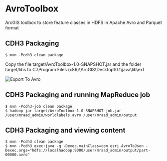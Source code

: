 AvroToolbox
===========

ArcGIS toolbox to store feature classes in HDFS in Apache Avro and Parquet format

## CDH3 Packaging

    $ mvn -Pcdh3 clean package

Copy the file target/AvroToolbox-1.0-SNAPSHOT.jar and the folder target/libs to C:\Program Files (x86)\ArcGIS\Desktop10.1\java\lib\ext

![Export To Avro](https://dl.dropboxusercontent.com/u/2193160/ExportToAvro.png "Export To Avro")

## CDH3 Packaging and running MapReduce job

    $ mvn -Pcdh3-job clean package
    $ hadoop jar target/AvroToolbox-1.0-SNAPSHOT-job.jar /user/mraad_admin/worldlabels.avro /user/mraad_admin/output

## CDH3 Packaging and viewing content

    $ mvn -Pcdh3 clean package
    $ mvn -Pcdh3 exec:java -q -Dexec.mainClass=com.esri.AvroToJson -Dexec.args="hdfs://localhadoop:9000/user/mraad_admin/output/part-00000.avro"
